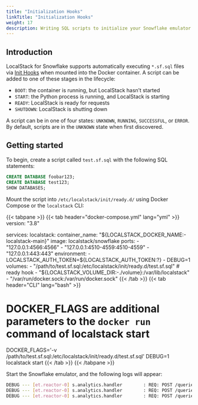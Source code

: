 ```yaml
---
title: "Initialization Hooks"
linkTitle: "Initialization Hooks"
weight: 17
description: Writing SQL scripts to initialize your Snowflake emulator
---
```

 
## Introduction

LocalStack for Snowflake supports automatically executing `*.sf.sql` files via [Init Hooks](https://docs.localstack.cloud/references/init-hooks/) when mounted into the Docker container. A script can be added to one of these stages in the lifecycle:

-   `BOOT`: the container is running, but LocalStack hasn’t started
-   `START`: the Python process is running, and LocalStack is starting
-   `READY`: LocalStack is ready for requests
-   `SHUTDOWN`: LocalStack is shutting down

A script can be in one of four states: `UNKNOWN`, `RUNNING`, `SUCCESSFUL`, or `ERROR`. By default, scripts are in the `UNKNOWN` state when first discovered.

## Getting started

To begin, create a script called `test.sf.sql` with the following SQL statements:

```sql
CREATE DATABASE foobar123;
CREATE DATABASE test123;
SHOW DATABASES;
```

Mount the script into `/etc/localstack/init/ready.d/` using Docker Compose or the `localstack` CLI:

{{< tabpane >}}
{{< tab header="docker-compose.yml" lang="yml" >}}
version: "3.8"

services:
  localstack:
    container_name: "${LOCALSTACK_DOCKER_NAME:-localstack-main}"
    image: localstack/snowflake
    ports:
      - "127.0.0.1:4566:4566"
      - "127.0.0.1:4510-4559:4510-4559"
      - "127.0.0.1:443:443"
    environment:
      - LOCALSTACK_AUTH_TOKEN=${LOCALSTACK_AUTH_TOKEN:?}
      - DEBUG=1
    volumes:
      - "/path/to/test.sf.sql:/etc/localstack/init/ready.d/test.sf.sql"  # ready hook
      - "${LOCALSTACK_VOLUME_DIR:-./volume}:/var/lib/localstack"
      - "/var/run/docker.sock:/var/run/docker.sock"
{{< /tab >}}
{{< tab header="CLI" lang="bash" >}}
# DOCKER_FLAGS are additional parameters to the `docker run` command of localstack start

DOCKER_FLAGS='-v /path/to/test.sf.sql:/etc/localstack/init/ready.d/test.sf.sql' DEBUG=1 localstack start
{{< /tab >}}
{{< /tabpane >}}

Start the Snowflake emulator, and the following logs will appear:

```bash 
DEBUG --- [et.reactor-0] s.analytics.handler        : REQ: POST /queries/v1/query-request {"sqlText": "CREATE DATABASE foobar123", ...
DEBUG --- [et.reactor-0] s.analytics.handler        : REQ: POST /queries/v1/query-request {"sqlText": "CREATE DATABASE test123", ...
DEBUG --- [et.reactor-0] s.analytics.handler        : REQ: POST /queries/v1/query-request {"sqlText": "SHOW DATABASES", ...
```
